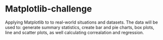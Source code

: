 # Matplotlib-challenge
Applying Matplotlib to to real-world situations and datasets. The data will be used to: generate summary statistics, create bar and pie charts, box plots, line and scatter plots, as well calculating correalation and regression.
